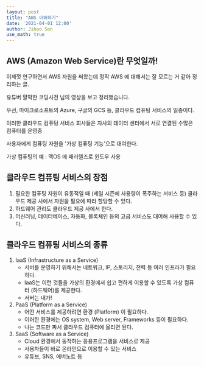 ```yaml
---
layout: post
title: "AWS 이해하기"
date: '2021-04-01 12:00'
author: Jihoo Son
use_math: true
---
```


## AWS (Amazon Web Service)란 무엇일까!

이제껏 연구하면서 AWS 자원을 써왔는데 정작 AWS 에 대해서는 잘 모르는 거 같아 정리하는 글.

유튜버 얄팍한 코딩사전 님의 영상을 보고 정리했습니다.



우선, 마이크로소프트의 Azure, 구글의 GCS 등, 클라우드 컴퓨팅 서비스의 일종이다.

이러한 클라우드 컴퓨텅 서비스 회사들은 자사의 데이터 센터에서 서로 연결된 수많은 컴퓨터를 운영중

사용자에게 컴퓨팅 자원을 '가상 컴퓨팅 기능'으로 대여한다. 

가상 컴퓨팅의 예 : 맥OS 에 패러렐즈로 윈도우 사용



## 클라우드 컴퓨팅 서비스의 장점

1. 필요한 컴퓨팅 자원이 유동적일 때 (세일 시즌에 사용량이 폭주하는 서비스 등) 클라우드 제공 사에서 자원을 필요에 따라 할당할 수 있다. 
2. 하드웨어 관리도 클라우드 제공 사에서 한다.
3. 머신러닝, 데이터베이스, 자동화, 블록체인 등의 고급 서비스도 대여해 사용할 수 있다.



## 클라우드 컴퓨팅 서비스의 종류

1. IaaS (Infrastructure as a Service)
   * 서버를 운영하기 위해서는 네트워크, IP, 스토리지, 전력 등 여러 인프라가 필요하다.
   * IaaS는 이런 것들을 가상의 환경에서 쉽고 편하게 이용할 수 있도록 가상 컴퓨터 (하드웨어)를 제공한다.
   * 서버는 내가!
2. PaaS (Platform as a Service)
   * 어떤 서비스를 제공하려면 환경 (Platform) 이 필요하다.
   * 이러한 환경에는 OS system, Web server, Frameworks 등이 필요하다. 
   * 나는 코드만 짜서 클라우드 컴퓨터에 올리면 된다.
3. SaaS (Software as a Service)
   * Cloud 환경에서 동작하는 응용프로그램을 서비스로 제공
   * 사용자들이 바로 온라인으로 이용할 수 있는 서비스
   * 유튜브, SNS, 에버노트 등
